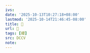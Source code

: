 ```yaml
---
ivs:
date: '2025-10-13T10:27:18+08:00'
lastmod: '2025-10-14T21:46:45-08:00'
title: 􁌑
url: 􁌑
tags: [纓]
src: DCCV
note:
---
```

